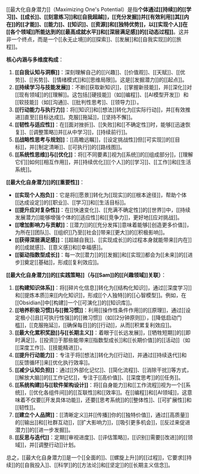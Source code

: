[[最大化自身潜力]]（Maximizing One's Potential）是指**个体通过[[持续]]的[[学习]]、[[成长]]、[[刻意练习]]和[[自我超越]]，[[充分发掘]]并[[有效利用]]其[[内在]]的[[才能]]、[[能力]]、[[知识]]、[[资源]]和[[独特优势]]，以[[实现个人]]在[[各个领域]]所能达到的[[最高成就水平]]和[[深层满足感]]的[[动态过程]]**。这并非一个终点，而是一个[[永无止境]]的[[探索]]、[[发展]]和[[自我实现]]的[[旅程]]。

**核心内涵与多维度构成**：

1.  **[[自我认知与洞察]]**：深刻理解自己的[[兴趣]]、[[价值观]]、[[天赋]]、[[优势]]、[[劣势]]、[[情绪模式]]和[[思维局限]]。这是[[发掘潜力]]的[[起点]]。
2.  **[[持续学习与技能发展]]**：不断[[获取新知识]]，[[掌握新技能]]，并[[深化]]对[[现有领域]]的[[理解]]。这包括[[硬技能]]（如[[编程]]、[[AI模型开发]]）和[[软技能]]（如[[沟通]]、[[批判性思考]]、[[领导力]]）。
3.  **[[行动能力与执行力]]**：将[[知识]]和[[想法]]转化为[[实际行动]]，并[[有效推进]]直至[[目标达成]]。克服[[拖延]]，[[坚持不懈]]。
4.  **[[韧性与适应性]]**：在[[面对挫折]]、[[失败]]和[[不确定性]]时，能够[[迅速恢复]]、[[调整策略]]并[[从中学习]]，[[持续前行]]。
5.  **[[战略性思考与规划]]**：[[高瞻远瞩]]，[[设定挑战性]]但[[可实现]]的[[目标]]，并[[制定清晰]]、[[可执行]]的[[路线图]]。
6.  **[[系统性思维]]与[[优化]]**：将[[不同要素]]视为[[系统]]的[[组成部分]]，[[理解它们]]如何[[相互作用]]，并[[持续优化]][[个人]]的[[学习]]、[[工作]]和[[生活系统]]。

**[[最大化自身潜力]]的[[重要性]]**：

*   **[[实现个人抱负]]**：它是将[[愿景]]转化为[[现实]]的[[根本途径]]，帮助个体[[达成设定]]的[[职业]]、[[学习]]和[[生活目标]]。
*   **[[提升应对复杂性]]**：在[[快速变化]]、[[充满不确定性]]的[[世界]]中，[[持续发展潜力]]能够增强个体的[[适应性]]和[[竞争力]]，更好地[[应对挑战]]。
*   **[[增加影响力与贡献]]**：[[潜力]]的[[充分发挥]]意味着能够[[创造更多价值]]，为所在[[团队]]、[[组织]]乃至[[社会]]带来[[更大]]的[[积极影响]]。
*   **[[获得深层满足感]]**：[[超越自我]]、[[实现成长]]的过程本身就能带来[[内在]]的[[成就感]]、[[意义感]]和[[幸福感]]。
*   **[[驱动指数型成长]]**：每一次[[潜力]]的[[发掘]]和[[实现]]都会为[[未来]]的[[进步]]奠定[[基础]]，形成[[复利效应]]。

**[[最大化自身潜力]]的[[实践策略]]（与[[Sam]]的[[兴趣领域]]关联）**：

1.  **[[构建知识体系]]**：将[[碎片化信息]]转化为[[结构化知识]]，通过[[深度学习]]和[[提炼本质]]来[[内化知识]]，形成[[个人独特]]的[[心智模型]]。例如，在[[Obsidian]]中[[构建]]一个[[可演化]]的[[知识库]]。
2.  **[[培养积极习惯]]与[[微习惯]]**：利用[[操作性条件作用]]的[[原理]]，通过[[设定极小]]且[[可执行性强]]的[[微习惯]]（如[[2分钟原则]]），[[降低启动门槛]]，[[克服拖延]]，[[确保每日]]的[[行动]]，从而[[积累复利效应]]。
3.  **[[最大化累积奖励]]与[[长期主义]]**：着眼于[[长远发展]]，[[牺牲短期]]的[[即时满足]]，[[投资]]于那些能带来[[指数型成长]]和[[长期价值]]的[[活动]]（如[[深度工作]]、[[技能精进]]）。
4.  **[[提升行动能力]]**：专注于将[[想法]]转化为[[行动]]，并通过[[持续迭代]]和[[反馈循环]]来[[优化执行效率]]。
5.  **[[减少认知负担]]**：通过[[外部化记忆]]、[[简化流程]]、[[消除干扰]]等方式，[[解放大脑]]的[[工作记忆]]，专注于[[高价值]]、[[深度思考]]的[[任务]]。
6.  **[[系统构建]]与[[软件架构设计]]**：将[[自身能力]]和[[工作流程]]视为一个[[系统]]，[[优化各组件间]]的[[互联性]]和[[效率]]。在[[编程]]和[[AI领域]]，这意味着不仅要[[开发具体功能]]，还要[[思考系统]]的[[整体性]]、[[可扩展性]]和[[韧性]]。
7.  **[[建立个人品牌]]**：[[清晰定义]]并[[传播]]你的[[独特价值]]，通过[[高质量]]的[[输出]]和[[社群互动]]，[[扩大影响力]]，[[吸引更多机会]]，[[反过来促进潜力]]的[[进一步发掘]]。
8.  **[[反思与迭代]]**：定期[[审视进度]]、[[评估策略]]，[[识别]]需要[[改进]]的[[领域]]，并[[调整行动]]计划。

总之，[[最大化自身潜力]]是一个[[全面的]]、[[螺旋上升]]的[[过程]]，它要求[[持续]]的[[自我投入]]、[[科学]]的[[方法论]]和[[坚定]]的[[长期主义信念]]。